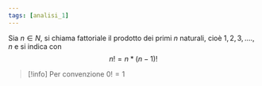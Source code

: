 ```yaml
---
tags: [analisi_1]
---
```

Sia $n \in N$, si chiama fattoriale il prodotto dei primi $n$ naturali, cioè $1,2,3,....,n$ e si indica con $$n! = n *(n-1)!$$
>[!info]
>Per convenzione $0! = 1$

